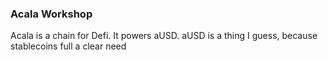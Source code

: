 ### Acala Workshop

Acala is a chain for Defi. It powers aUSD. aUSD is a thing I guess, because stablecoins full a clear need
